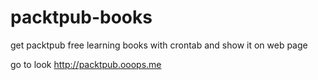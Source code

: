 # packtpub-books
get packtpub free learning books with crontab and show it on web page

go to look http://packtpub.ooops.me
